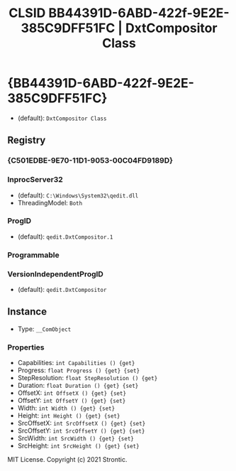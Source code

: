 ﻿---
title: "CLSID BB44391D-6ABD-422f-9E2E-385C9DFF51FC | DxtCompositor Class"
excerpt: What is COM-Object CLSID BB44391D-6ABD-422f-9E2E-385C9DFF51FC?
---

# {BB44391D-6ABD-422f-9E2E-385C9DFF51FC}

* (default): `DxtCompositor Class`

## Registry


### {C501EDBE-9E70-11D1-9053-00C04FD9189D}


### InprocServer32

* (default): `C:\Windows\System32\qedit.dll`
* ThreadingModel: `Both`

### ProgID

* (default): `qedit.DxtCompositor.1`

### Programmable


### VersionIndependentProgID

* (default): `qedit.DxtCompositor`

## Instance

* Type: `__ComObject`

### Properties

* Capabilities: `int Capabilities () {get} `
* Progress: `float Progress () {get} {set} `
* StepResolution: `float StepResolution () {get} `
* Duration: `float Duration () {get} {set} `
* OffsetX: `int OffsetX () {get} {set} `
* OffsetY: `int OffsetY () {get} {set} `
* Width: `int Width () {get} {set} `
* Height: `int Height () {get} {set} `
* SrcOffsetX: `int SrcOffsetX () {get} {set} `
* SrcOffsetY: `int SrcOffsetY () {get} {set} `
* SrcWidth: `int SrcWidth () {get} {set} `
* SrcHeight: `int SrcHeight () {get} {set} `

MIT License. Copyright (c) 2021 Strontic.


